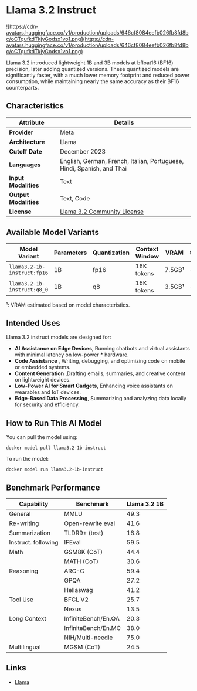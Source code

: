 # Llama 3.2 Instruct

![https://cdn-avatars.huggingface.co/v1/production/uploads/646cf8084eefb026fb8fd8bc/oCTqufkdTkjyGodsx1vo1.png](https://cdn-avatars.huggingface.co/v1/production/uploads/646cf8084eefb026fb8fd8bc/oCTqufkdTkjyGodsx1vo1.png)

Llama 3.2 introduced lightweight 1B and 3B models at bfloat16 (BF16) precision, later adding quantized versions. These quantized models are significantly faster, with a much lower memory footprint and reduced power consumption, while maintaining nearly the same accuracy as their BF16 counterparts. 

## Characteristics

| Attribute             | Details       |
|---------------------- |-------------- |
| **Provider**          | Meta          |
| **Architecture**      | Llama         |
| **Cutoff Date**       | December 2023 |
| **Languages**         | English, German, French, Italian, Portuguese, Hindi, Spanish, and Thai |
| **Input Modalities**  | Text          |
| **Output Modalities** | Text, Code    |
| **License**           | [Llama 3.2 Community License](https://github.com/meta-llama/llama-models/blob/main/models/llama3_2/LICENSE) |

## Available Model Variants

| Model Variant               | Parameters | Quantization   | Context Window | VRAM    | Size   | Download |
|---------------------------- |----------- |--------------- |--------------- |-------- |------- |--------- |
| `llama3.2-1b-instruct:fp16`  | 1B         | fp16           | 16K tokens     |  7.5GB¹ | -      | Link     |
| `llama3.2-1b-instruct:q8_0` | 1B         | q8             | 16K tokens     |  3.5GB¹ | -      | Link     |
¹: VRAM estimated based on model characteristics.

## Intended Uses

Llama 3.2 instruct models are designed for:

- **AI Assistance on Edge Devices**, Running chatbots and virtual assistants with minimal latency on low-power * hardware.
-  **Code Assistance** , Writing, debugging, and optimizing code on mobile or embedded systems.
- **Content Generation** ,Drafting emails, summaries, and creative content on lightweight devices.
- **Low-Power AI for Smart Gadgets**, Enhancing voice assistants on wearables and IoT devices.
- **Edge-Based Data Processing**, Summarizing and analyzing data locally for security and efficiency.

## How to Run This AI Model

You can pull the model using:
```
docker model pull llama3.2-1b-instruct
```

To run the model:
```
docker model run llama3.2-1b-instruct
```

## Benchmark Performance

| Capability            | Benchmark                | Llama 3.2 1B      |
|----------------------|---------------------------|-------------------|
| General              | MMLU                      | 49.3              |
| Re-writing           | Open-rewrite eval         | 41.6              |
| Summarization        | TLDR9+ (test)             | 16.8              |
| Instruct. following  | IFEval                    | 59.5              |
| Math                 | GSM8K (CoT)               | 44.4              |
|                      | MATH (CoT)                | 30.6              |
| Reasoning            | ARC-C                     | 59.4              |
|                      | GPQA                      | 27.2              |
|                      | Hellaswag                 | 41.2              |
| Tool Use             | BFCL V2                   | 25.7              |
|                      | Nexus                     | 13.5              |
| Long Context         | InfiniteBench/En.QA       | 20.3              |
|                      | InfiniteBench/En.MC       | 38.0              |
|                      | NIH/Multi-needle          | 75.0              |
| Multilingual         | MGSM (CoT)                | 24.5              |




## Links
- [Llama](https://www.llama.com/)